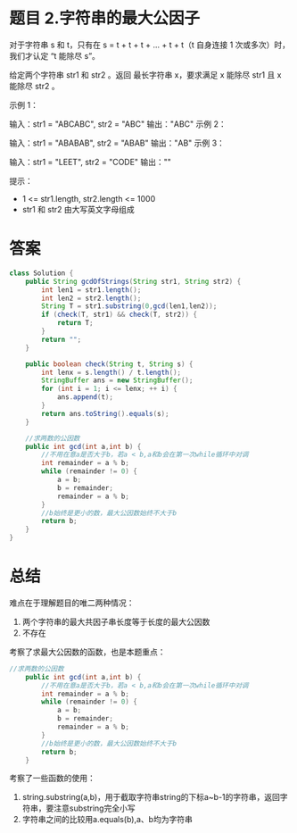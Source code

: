 # 题目 2.字符串的最大公因子

对于字符串 s 和 t，只有在 s = t + t + t + ... + t + t（t 自身连接 1 次或多次）时，我们才认定 “t 能除尽 s”。

给定两个字符串 str1 和 str2 。返回 最长字符串 x，要求满足 x 能除尽 str1 且 x 能除尽 str2 。


示例 1：

输入：str1 = "ABCABC", str2 = "ABC"
输出："ABC"
示例 2：

输入：str1 = "ABABAB", str2 = "ABAB"
输出："AB"
示例 3：

输入：str1 = "LEET", str2 = "CODE"
输出：""
 

提示：

* 1 <= str1.length, str2.length <= 1000
* str1 和 str2 由大写英文字母组成

# 答案

```java
class Solution {
    public String gcdOfStrings(String str1, String str2) {
        int len1 = str1.length();
        int len2 = str2.length();
        String T = str1.substring(0,gcd(len1,len2));
        if (check(T, str1) && check(T, str2)) {
            return T;
        }
        return "";
    }

    public boolean check(String t, String s) {
        int lenx = s.length() / t.length();
        StringBuffer ans = new StringBuffer();
        for (int i = 1; i <= lenx; ++ i) {
            ans.append(t);
        }
        return ans.toString().equals(s);
    }

    //求两数的公因数
    public int gcd(int a,int b) {
        //不用在意a是否大于b，若a < b,a和b会在第一次while循环中对调
        int remainder = a % b;
        while (remainder != 0) {
            a = b;
            b = remainder;
            remainder = a % b;
        }
        //b始终是更小的数，最大公因数始终不大于b
        return b;
    }
}
```

# 总结

难点在于理解题目的唯二两种情况：
1. 两个字符串的最大共因子串长度等于长度的最大公因数
2. 不存在

考察了求最大公因数的函数，也是本题重点：
```java
//求两数的公因数
    public int gcd(int a,int b) {
        //不用在意a是否大于b，若a < b,a和b会在第一次while循环中对调
        int remainder = a % b;
        while (remainder != 0) {
            a = b;
            b = remainder;
            remainder = a % b;
        }
        //b始终是更小的数，最大公因数始终不大于b
        return b;
    }
```

考察了一些函数的使用：
1. string.substring(a,b)，用于截取字符串string的下标a~b-1的字符串，返回字符串，要注意substring完全小写
2. 字符串之间的比较用a.equals(b),a、b均为字符串
